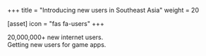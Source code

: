 +++
title = "Introducing new users in Southeast Asia"
weight = 20

[asset]
  icon = "fas fa-users"
+++

20,000,000+ new internet users.<br/>
Getting new users for game apps.<br/>



